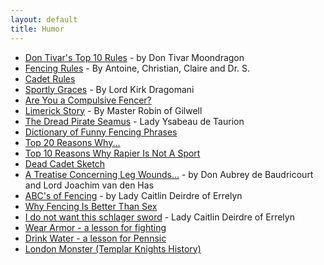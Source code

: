 ```yaml
---
layout: default
title: Humor
---
```


* [Don Tivar's Top 10 Rules](tivar) - by Don Tivar Moondragon
* [Fencing Rules](suess) - By Antoine, Christian, Claire and Dr. S.
* [Cadet Rules](cadet-rules)
* [Sportly Graces](ten-commandments) - By Lord Kirk Dragomani
* [Are You a Compulsive Fencer?](compulsive)
* [Limerick Story](limerick) - By Master Robin of Gilwell
* [The Dread Pirate Seamus](seamus.htm) - Lady Ysabeau de Taurion
* [Dictionary of Funny Fencing Phrases](dict.htm)
* [Top 20 Reasons Why...](top20.htm)
* [Top 10 Reasons Why Rapier Is Not A Sport](top10.htm)
* [Dead Cadet Sketch](dead-cadet.htm)
* [A Treatise Concerning Leg Wounds...](treatise.htm) - by Don Aubrey de Baudricourt and Lord Joachim van den Has
* [ABC's of Fencing](abc.htm) - by Lady Caitlin Deirdre of Errelyn
* [Why Fencing Is Better Than Sex](better_than_sex.htm)
* [I do not want this schlager sword](caitlin2.htm) - Lady Caitlin Deirdre of Errelyn
* [Wear Armor - a lesson for fighting](armor.htm)
* [Drink Water - a lesson for Pennsic](water.htm)
* [London Monster (Templar Knights History)](templar.htm)
